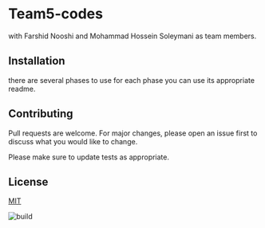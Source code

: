 # Team5-codes

with Farshid Nooshi and Mohammad Hossein Soleymani as team members.

## Installation

there are several phases to use for each phase you can use its appropriate readme. 

## Contributing
Pull requests are welcome. For major changes, please open an issue first to discuss what you would like to change.

Please make sure to update tests as appropriate.

## License
[MIT](https://choosealicense.com/licenses/mit/)

![build](https://github.com/Star-Academy/Team5-Codes/workflows/build/badge.svg)

